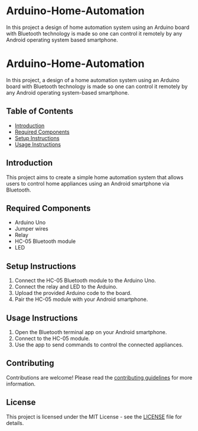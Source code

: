 # Arduino-Home-Automation
In this project a design of home automation system using an Arduino board with Bluetooth technology is made so one can control it remotely by any Android operating system based smartphone.
# Arduino-Home-Automation

In this project, a design of a home automation system using an Arduino board with Bluetooth technology is made so one can control it remotely by any Android operating system-based smartphone.

## Table of Contents
- [Introduction](#introduction)
- [Required Components](#required-components)
- [Setup Instructions](#setup-instructions)
- [Usage Instructions](#usage-instructions)

## Introduction
This project aims to create a simple home automation system that allows users to control home appliances using an Android smartphone via Bluetooth.

## Required Components
- Arduino Uno
- Jumper wires
- Relay
- HC-05 Bluetooth module
- LED

## Setup Instructions
1. Connect the HC-05 Bluetooth module to the Arduino Uno.
2. Connect the relay and LED to the Arduino.
3. Upload the provided Arduino code to the board.
4. Pair the HC-05 module with your Android smartphone.

## Usage Instructions
1. Open the Bluetooth terminal app on your Android smartphone.
2. Connect to the HC-05 module.
3. Use the app to send commands to control the connected appliances.

## Contributing
Contributions are welcome! Please read the [contributing guidelines](CONTRIBUTING.md) for more information.

## License
This project is licensed under the MIT License - see the [LICENSE](LICENSE) file for details.
